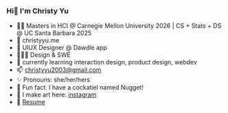 ### Hi👋 I'm Christy Yu 

- 👩‍🎓 Masters in HCI @ Carnegie Mellon University 2026 | CS + Stats + DS @ UC Santa Barbara 2025
- 🔗 christyyu.me
- 📱 UIUX Designer @ Dawdle app
- 👩🏻‍💻 Design & SWE
- 🌱 currently learning interaction design, product design, webdev
- 📫 christyyu2003@gmail.com
- ✨ Pronouns: she/her/hers
- 🦜 Fun fact: I have a cockatiel named Nugget!
- 🎨 I make art here: [instagram](https://www.instagram.com/qwistaycat/)
- 📜 [Resume](https://github.com/qwistaycat/resume)
